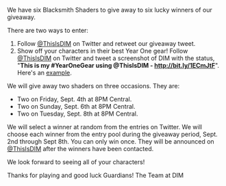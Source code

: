 We have six Blacksmith Shaders to give away to six lucky winners of our giveaway.  

There are two ways to enter:

1. Follow [@ThisIsDIM](http://twitter.com/ThisIsDIM) on Twitter and retweet our giveaway tweet.
2. Show off your characters in their best Year One gear!  Follow [@ThisIsDIM](http://twitter.com/ThisIsDIM) on Twitter and tweet a screenshot of DIM with the status, "**This is my #YearOneGear using @ThisIsDIM - http://bit.ly/1ECmJtF**".  Here's an [example](https://twitter.com/RickCasey/status/639230712411987968).

We will give away two shaders on three occasions.  They are:

* Two on Friday, Sept. 4th at 8PM Central. 
* Two on Sunday, Sept. 6th at 8PM Central.  
* Two on Tuesday, Sept. 8th at 8PM Central.

We will select a winner at random from the entries on Twitter. We will choose each winner from the entry pool during the giveaway period, Sept. 2nd through Sept 8th. You can only win once.  They will be announced on [@ThisIsDIM](http://twitter.com/ThisIsDIM) after the winners have been contacted.

We look forward to seeing all of your characters!

Thanks for playing and good luck Guardians!
The Team at DIM